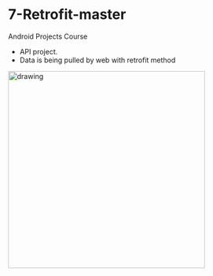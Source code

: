 # 7-Retrofit-master
Android Projects Course

- API project.
- Data is being pulled by web with retrofit method

<img src="https://user-images.githubusercontent.com/88238748/160487039-cd5e7014-fe5d-458a-92bc-bb4db1d5b458.png" alt="drawing" style="width:400px;"/>

